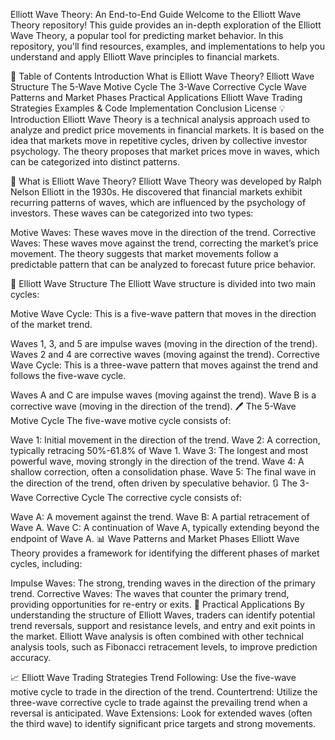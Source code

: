 Elliott Wave Theory: An End-to-End Guide
Welcome to the Elliott Wave Theory repository! This guide provides an in-depth exploration of the Elliott Wave Theory, a popular tool for predicting market behavior. In this repository, you'll find resources, examples, and implementations to help you understand and apply Elliott Wave principles to financial markets.

📑 Table of Contents
Introduction
What is Elliott Wave Theory?
Elliott Wave Structure
The 5-Wave Motive Cycle
The 3-Wave Corrective Cycle
Wave Patterns and Market Phases
Practical Applications
Elliott Wave Trading Strategies
Examples & Code Implementation
Conclusion
License
💡 Introduction
Elliott Wave Theory is a technical analysis approach used to analyze and predict price movements in financial markets. It is based on the idea that markets move in repetitive cycles, driven by collective investor psychology. The theory proposes that market prices move in waves, which can be categorized into distinct patterns.

📘 What is Elliott Wave Theory?
Elliott Wave Theory was developed by Ralph Nelson Elliott in the 1930s. He discovered that financial markets exhibit recurring patterns of waves, which are influenced by the psychology of investors. These waves can be categorized into two types:

Motive Waves: These waves move in the direction of the trend.
Corrective Waves: These waves move against the trend, correcting the market’s price movement.
The theory suggests that market movements follow a predictable pattern that can be analyzed to forecast future price behavior.

🔄 Elliott Wave Structure
The Elliott Wave structure is divided into two main cycles:

Motive Wave Cycle: This is a five-wave pattern that moves in the direction of the market trend.

Waves 1, 3, and 5 are impulse waves (moving in the direction of the trend).
Waves 2 and 4 are corrective waves (moving against the trend).
Corrective Wave Cycle: This is a three-wave pattern that moves against the trend and follows the five-wave cycle.

Waves A and C are impulse waves (moving against the trend).
Wave B is a corrective wave (moving in the direction of the trend).
🖊️ The 5-Wave Motive Cycle
The five-wave motive cycle consists of:

Wave 1: Initial movement in the direction of the trend.
Wave 2: A correction, typically retracing 50%-61.8% of Wave 1.
Wave 3: The longest and most powerful wave, moving strongly in the direction of the trend.
Wave 4: A shallow correction, often a consolidation phase.
Wave 5: The final wave in the direction of the trend, often driven by speculative behavior.
🔃 The 3-Wave Corrective Cycle
The corrective cycle consists of:

Wave A: A movement against the trend.
Wave B: A partial retracement of Wave A.
Wave C: A continuation of Wave A, typically extending beyond the endpoint of Wave A.
📊 Wave Patterns and Market Phases
Elliott Wave Theory provides a framework for identifying the different phases of market cycles, including:

Impulse Waves: The strong, trending waves in the direction of the primary trend.
Corrective Waves: The waves that counter the primary trend, providing opportunities for re-entry or exits.
💼 Practical Applications
By understanding the structure of Elliott Waves, traders can identify potential trend reversals, support and resistance levels, and entry and exit points in the market. Elliott Wave analysis is often combined with other technical analysis tools, such as Fibonacci retracement levels, to improve prediction accuracy.

📈 Elliott Wave Trading Strategies
Trend Following: Use the five-wave motive cycle to trade in the direction of the trend.
Countertrend: Utilize the three-wave corrective cycle to trade against the prevailing trend when a reversal is anticipated.
Wave Extensions: Look for extended waves (often the third wave) to identify significant price targets and strong movements.
